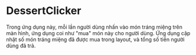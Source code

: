 DessertClicker
===================================

Trong ứng dụng này, mỗi lần người dùng nhấn vào món tráng miệng trên màn hình, ứng dụng coi như "mua" món này cho người dùng. Ứng dụng cập nhật số món tráng miệng đã được mua trong layout, và tổng số tiền người dùng đã trả.

